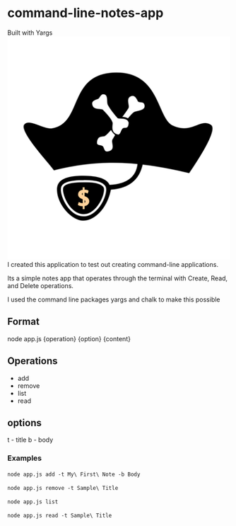 # command-line-notes-app

Built with Yargs
![Yargs Logo](yargs-logo.png)
I created this application to test out creating command-line applications.

Its a simple notes app that operates through the terminal with Create, Read, and Delete operations.

I used the command line packages yargs and chalk to make this possible

## Format

node app.js {operation} {option} {content}

## Operations

- add
- remove
- list
- read

## options

t - title
b - body

### Examples

`node app.js add -t My\ First\ Note -b Body`

`node app.js remove -t Sample\ Title`

`node app.js list`

`node app.js read -t Sample\ Title`
